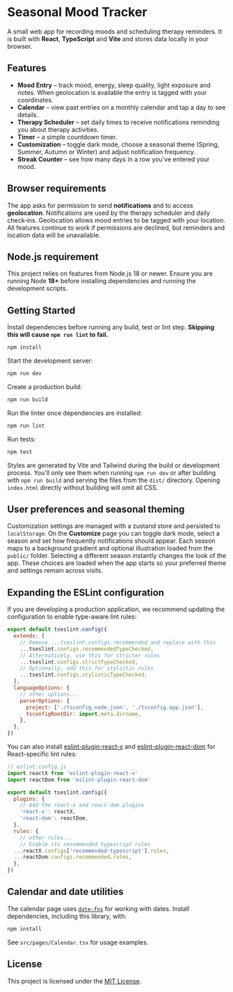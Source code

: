 # Seasonal Mood Tracker

A small web app for recording moods and scheduling therapy reminders. It is built
with **React**, **TypeScript** and **Vite** and stores data locally in your
browser.

## Features

- **Mood Entry** – track mood, energy, sleep quality, light exposure and notes.
  When geolocation is available the entry is tagged with your coordinates.
- **Calendar** – view past entries on a monthly calendar and tap a day to see
  details.
- **Therapy Scheduler** – set daily times to receive notifications reminding you
  about therapy activities.
- **Timer** – a simple countdown timer.
- **Customization** – toggle dark mode, choose a seasonal theme (Spring, Summer,
  Autumn or Winter) and adjust notification frequency.
- **Streak Counter** – see how many days in a row you've entered your mood.

## Browser requirements

The app asks for permission to send **notifications** and to access
**geolocation**. Notifications are used by the therapy scheduler and daily
check‑ins. Geolocation allows mood entries to be tagged with your location. All
features continue to work if permissions are declined, but reminders and
location data will be unavailable.

## Node.js requirement

This project relies on features from Node.js 18 or newer. Ensure you are running
Node **18+** before installing dependencies and running the development scripts.

## Getting Started

Install dependencies before running any build, test or lint step. **Skipping this will cause `npm run lint` to fail.**

```bash
npm install
```

Start the development server:

```bash
npm run dev
```

Create a production build:

```bash
npm run build
```

Run the linter once dependencies are installed:

```bash
npm run lint
```

Run tests:

```bash
npm test
```

Styles are generated by Vite and Tailwind during the build or development process.
You'll only see them when running `npm run dev` or after building with `npm run build`
and serving the files from the `dist/` directory. Opening `index.html` directly
without building will omit all CSS.

## User preferences and seasonal theming

Customization settings are managed with a zustand store and persisted to
`localStorage`. On the **Customize** page you can toggle dark mode, select a
season and set how frequently notifications should appear. Each season maps to
a background gradient and optional illustration loaded from the `public/`
folder. Selecting a different season instantly changes the look of the app.
These choices are loaded when the app starts so your preferred theme and
settings remain across visits.

## Expanding the ESLint configuration

If you are developing a production application, we recommend updating the configuration to enable type-aware lint rules:

```js
export default tseslint.config({
  extends: [
    // Remove ...tseslint.configs.recommended and replace with this
    ...tseslint.configs.recommendedTypeChecked,
    // Alternatively, use this for stricter rules
    ...tseslint.configs.strictTypeChecked,
    // Optionally, add this for stylistic rules
    ...tseslint.configs.stylisticTypeChecked,
  ],
  languageOptions: {
    // other options...
    parserOptions: {
      project: ['./tsconfig.node.json', './tsconfig.app.json'],
      tsconfigRootDir: import.meta.dirname,
    },
  },
})
```

You can also install [eslint-plugin-react-x](https://github.com/Rel1cx/eslint-react/tree/main/packages/plugins/eslint-plugin-react-x) and [eslint-plugin-react-dom](https://github.com/Rel1cx/eslint-react/tree/main/packages/plugins/eslint-plugin-react-dom) for React-specific lint rules:

```js
// eslint.config.js
import reactX from 'eslint-plugin-react-x'
import reactDom from 'eslint-plugin-react-dom'

export default tseslint.config({
  plugins: {
    // Add the react-x and react-dom plugins
    'react-x': reactX,
    'react-dom': reactDom,
  },
  rules: {
    // other rules...
    // Enable its recommended typescript rules
  ...reactX.configs['recommended-typescript'].rules,
  ...reactDom.configs.recommended.rules,
  },
})
```

## Calendar and date utilities

The calendar page uses [`date-fns`](https://date-fns.org/) for working with
dates. Install dependencies, including this library, with:

```bash
npm install
```

See `src/pages/Calendar.tsx` for usage examples.

## License

This project is licensed under the [MIT License](LICENSE).
